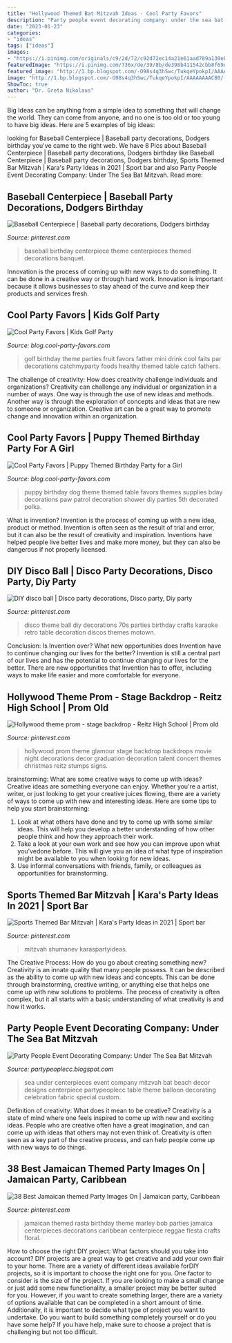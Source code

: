 ```yaml
---
title: "Hollywood Themed Bat Mitzvah Ideas - Cool Party Favors"
description: "Party people event decorating company: under the sea bat mitzvah"
date: "2023-01-23"
categories:
- "ideas"
tags: ["ideas"]
images:
- "https://i.pinimg.com/originals/c9/2d/72/c92d72ec14a21e61aad789a130ebc5ee.jpg"
featuredImage: "https://i.pinimg.com/736x/de/39/8b/de398b411542cbb8f69e378f47524343.jpg"
featured_image: "http://1.bp.blogspot.com/-O98s4q3hSwc/TukqeYpokpI/AAAAAAAAC80/-bwHx-Q-roc/s1600/Eckerd%2Bseahorse%2Bbright.JPG"
image: "http://1.bp.blogspot.com/-O98s4q3hSwc/TukqeYpokpI/AAAAAAAAC80/-bwHx-Q-roc/s1600/Eckerd%2Bseahorse%2Bbright.JPG"
ShowToc: true
author: "Dr. Greta Nikolaus"
---
```



Big Ideas can be anything from a simple idea to something that will change the world. They can come from anyone, and no one is too old or too young to have big ideas. Here are 5 examples of big ideas: 

	

		
looking for Baseball Centerpiece | Baseball party decorations, Dodgers birthday you've came to the right web. We have 8 Pics about Baseball Centerpiece | Baseball party decorations, Dodgers birthday like Baseball Centerpiece | Baseball party decorations, Dodgers birthday, Sports Themed Bar Mitzvah | Kara&#039;s Party Ideas in 2021 | Sport bar and also Party People Event Decorating Company: Under The Sea Bat Mitzvah. Read more:
		
    
## Baseball Centerpiece | Baseball Party Decorations, Dodgers Birthday

<img loading=lazy src="https://i.pinimg.com/originals/c9/2d/72/c92d72ec14a21e61aad789a130ebc5ee.jpg" onerror="this.onerror=null;this.src='https://tse2.mm.bing.net/th?id=OIP.oDxrvekSyWD8EXOoqjCSjAHaLF&amp;pid=15.1';" alt="Baseball Centerpiece | Baseball party decorations, Dodgers birthday">

_Source: pinterest.com_

>baseball birthday centerpiece theme centerpieces themed decorations banquet. 

	

Innovation is the process of coming up with new ways to do something. It can be done in a creative way or through hard work. Innovation is important because it allows businesses to stay ahead of the curve and keep their products and services fresh.

    
## Cool Party Favors | Kids Golf Party

<img loading=lazy src="http://blog.cool-party-favors.com/wp-content/uploads/2012/12/Golf-Food-Ideas.jpg" onerror="this.onerror=null;this.src='https://tse4.mm.bing.net/th?id=OIP.4UvlAkXHQUdd1eKII6mCBgHaLL&amp;pid=15.1';" alt="Cool Party Favors | Kids Golf Party">

_Source: blog.cool-party-favors.com_

>golf birthday theme parties fruit favors father mini drink cool faits par decorations catchmyparty foods healthy themed table catch fathers. 

	

The challenge of creativity: How does creativity challenge individuals and organizations?
Creativity can challenge any individual or organization in a number of ways. One way is through the use of new ideas and methods. Another way is through the exploration of concepts and ideas that are new to someone or organization. Creative art can be a great way to promote change and innovation within an organization.

    
## Cool Party Favors | Puppy Themed Birthday Party For A Girl

<img loading=lazy src="http://blog.cool-party-favors.com/wp-content/uploads/2013/10/Puppy-Party-Theme.jpg" onerror="this.onerror=null;this.src='https://tse2.mm.bing.net/th?id=OIP.8QfZky9KbWzBuqWoNDKcLQHaLS&amp;pid=15.1';" alt="Cool Party Favors | Puppy Themed Birthday Party for a Girl">

_Source: blog.cool-party-favors.com_

>puppy birthday dog theme themed table favors themes supplies bday decorations paw patrol decoration shower diy parties 5th decorated polka. 

	

What is invention?
Invention is the process of coming up with a new idea, product or method. Invention is often seen as the result of trial and error, but it can also be the result of creativity and inspiration. Inventions have helped people live better lives and make more money, but they can also be dangerous if not properly licensed.

    
## DIY Disco Ball | Disco Party Decorations, Disco Party, Diy Party

<img loading=lazy src="https://i.pinimg.com/originals/79/5e/50/795e50dc5a31bc987d874f1d6c94fea5.jpg" onerror="this.onerror=null;this.src='https://tse4.mm.bing.net/th?id=OIP.LwLCtW_ZE9GGKCpS1s727AHaJ6&amp;pid=15.1';" alt="DIY disco ball | Disco party decorations, Disco party, Diy party">

_Source: pinterest.com_

>disco theme ball diy decorations 70s parties birthday crafts karaoke retro table decoration discos themes motown. 

	

Conclusion: Is Invention over? What new opportunities does Invention have to continue changing our lives for the better?
Invention is still a central part of our lives and has the potential to continue changing our lives for the better. There are new opportunities that Invention has to offer, including ways to make life easier and more comfortable for everyone.

    
## Hollywood Theme Prom - Stage Backdrop - Reitz High School | Prom Old

<img loading=lazy src="https://s-media-cache-ak0.pinimg.com/736x/b3/59/a6/b359a65c6f9a33c1134a7920b6daa71c.jpg" onerror="this.onerror=null;this.src='https://tse1.mm.bing.net/th?id=OIP.lY7a_24DXKvnhhsCt1_QdQHaFj&amp;pid=15.1';" alt="Hollywood theme prom - stage backdrop - Reitz High School | Prom old">

_Source: pinterest.com_

>hollywood prom theme glamour stage backdrop backdrops movie night decorations decor graduation decoration talent concert themes christmas reitz stumps signs. 

	

brainstorming: What are some creative ways to come up with ideas?
Creative ideas are something everyone can enjoy. Whether you're a artist, writer, or just looking to get your creative juices flowing, there are a variety of ways to come up with new and interesting ideas. Here are some tips to help you start brainstorming: 
1. Look at what others have done and try to come up with some similar ideas. This will help you develop a better understanding of how other people think and how they approach their work. 
2. Take a look at your own work and see how you can improve upon what you'vedone before. This will give you an idea of what type of inspiration might be available to you when looking for new ideas. 
3. Use informal conversations with friends, family, or colleagues as opportunities for brainstorming.

    
## Sports Themed Bar Mitzvah | Kara&#039;s Party Ideas In 2021 | Sport Bar

<img loading=lazy src="https://i.pinimg.com/736x/de/39/8b/de398b411542cbb8f69e378f47524343.jpg" onerror="this.onerror=null;this.src='https://tse1.mm.bing.net/th?id=OIP.ZKPihovzAfklM1Gg0fCUdwHaE8&amp;pid=15.1';" alt="Sports Themed Bar Mitzvah | Kara&#039;s Party Ideas in 2021 | Sport bar">

_Source: pinterest.com_

>mitzvah shumanev karaspartyideas. 

	

The Creative Process: How do you go about creating something new?
Creativity is an innate quality that many people possess. It can be described as the ability to come up with new ideas and concepts. This can be done through brainstorming, creative writing, or anything else that helps one come up with new solutions to problems. The process of creativity is often complex, but it all starts with a basic understanding of what creativity is and how it works.

    
## Party People Event Decorating Company: Under The Sea Bat Mitzvah

<img loading=lazy src="http://1.bp.blogspot.com/-O98s4q3hSwc/TukqeYpokpI/AAAAAAAAC80/-bwHx-Q-roc/s1600/Eckerd%2Bseahorse%2Bbright.JPG" onerror="this.onerror=null;this.src='https://tse4.mm.bing.net/th?id=OIP.0XRjpvHMnPuuPrtB85dksQHaJ4&amp;pid=15.1';" alt="Party People Event Decorating Company: Under The Sea Bat Mitzvah">

_Source: partypeoplecc.blogspot.com_

>sea under centerpieces event company mitzvah bat beach decor designs centerpiece partypeoplecc table theme balloon decorating celebration fabric special custom. 

	

Definition of creativity: What does it mean to be creative?
Creativity is a state of mind where one feels inspired to come up with new and exciting ideas. People who are creative often have a great imagination, and can come up with ideas that others may not even think of. Creativity is often seen as a key part of the creative process, and can help people come up with new ways to do things.

    
## 38 Best Jamaican Themed Party Images On | Jamaican Party, Caribbean

<img loading=lazy src="https://i.pinimg.com/736x/49/c3/24/49c324c59c8e00b3a631ba09b8e17408.jpg" onerror="this.onerror=null;this.src='https://tse1.mm.bing.net/th?id=OIP.bFVmTVgaW3AVBntTStsbpQHaLG&amp;pid=15.1';" alt="38 Best Jamaican themed Party Images On | Jamaican party, Caribbean">

_Source: pinterest.com_

>jamaican themed rasta birthday theme marley bob parties jamaica centerpieces decorations caribbean centerpiece reggae fiesta crafts floral. 

	

How to choose the right DIY project: What factors should you take into account?
DIY projects are a great way to get creative and add your own flair to your home. There are a variety of different ideas available forDIY projects, so it is important to choose the right one for you. One factor to consider is the size of the project. If you are looking to make a small change or just add some new functionality, a smaller project may be better suited for you. However, if you want to create something larger, there are a variety of options available that can be completed in a short amount of time. Additionally, it is important to decide what type of project you want to undertake. Do you want to build something completely yourself or do you have some help? If you have help, make sure to choose a project that is challenging but not too difficult.

